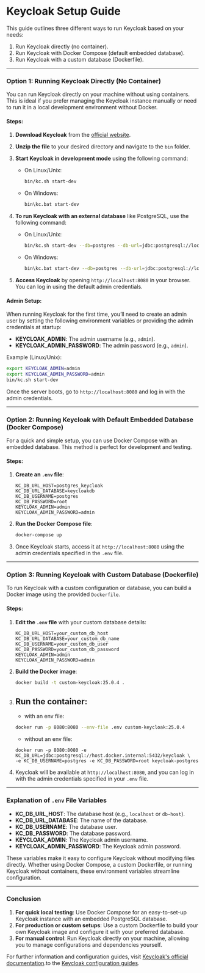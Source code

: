 # Keycloak Setup Guide

This guide outlines three different ways to run Keycloak based on your needs:

1. Run Keycloak directly (no container).
2. Run Keycloak with Docker Compose (default embedded database).
3. Run Keycloak with a custom database (Dockerfile).

---

### Option 1: Running Keycloak Directly (No Container)

You can run Keycloak directly on your machine without using containers. This is ideal if you prefer managing the Keycloak instance manually or need to run it in a local development environment without Docker.

#### Steps:
1. **Download Keycloak** from the [official website](https://www.keycloak.org/downloads).

2. **Unzip the file** to your desired directory and navigate to the `bin` folder.

3. **Start Keycloak in development mode** using the following command:

    - On Linux/Unix:
      ```bash
      bin/kc.sh start-dev
      ```

    - On Windows:
      ```bash
      bin\kc.bat start-dev
      ```

4. **To run Keycloak with an external database** like PostgreSQL, use the following command:

    - On Linux/Unix:
      ```bash
      bin/kc.sh start-dev --db=postgres --db-url=jdbc:postgresql://localhost:5432/keycloak --db-username=postgres --db-password=root
      ```

    - On Windows:
      ```bash
      bin\kc.bat start-dev --db=postgres --db-url=jdbc:postgresql://localhost:5432/keycloak --db-username=postgres --db-password=root
      ```

5. **Access Keycloak** by opening `http://localhost:8080` in your browser. You can log in using the default admin credentials.

#### Admin Setup:

When running Keycloak for the first time, you’ll need to create an admin user by setting the following environment variables or providing the admin credentials at startup:

- **KEYCLOAK_ADMIN**: The admin username (e.g., `admin`).
- **KEYCLOAK_ADMIN_PASSWORD**: The admin password (e.g., `admin`).

Example (Linux/Unix):
```bash
export KEYCLOAK_ADMIN=admin
export KEYCLOAK_ADMIN_PASSWORD=admin
bin/kc.sh start-dev
```

Once the server boots, go to `http://localhost:8080` and log in with the admin credentials.

---

### Option 2: Running Keycloak with Default Embedded Database (Docker Compose)

For a quick and simple setup, you can use Docker Compose with an embedded database. This method is perfect for development and testing.

#### Steps:
1. **Create an `.env` file**:
    ```env
    KC_DB_URL_HOST=postgres_keycloak
    KC_DB_URL_DATABASE=keycloakdb
    KC_DB_USERNAME=postgres
    KC_DB_PASSWORD=root
    KEYCLOAK_ADMIN=admin
    KEYCLOAK_ADMIN_PASSWORD=admin
    ```

2. **Run the Docker Compose file**:
    ```bash
    docker-compose up
    ```

3. Once Keycloak starts, access it at `http://localhost:8080` using the admin credentials specified in the `.env` file.

---

### Option 3: Running Keycloak with Custom Database (Dockerfile)

To run Keycloak with a custom configuration or database, you can build a Docker image using the provided `Dockerfile`.

#### Steps:
1. **Edit the `.env` file** with your custom database details:
    ```env
    KC_DB_URL_HOST=your_custom_db_host
    KC_DB_URL_DATABASE=your_custom_db_name
    KC_DB_USERNAME=your_custom_db_user
    KC_DB_PASSWORD=your_custom_db_password
    KEYCLOAK_ADMIN=admin
    KEYCLOAK_ADMIN_PASSWORD=admin
    ```

2. **Build the Docker image**:
    ```bash
    docker build -t custom-keycloak:25.0.4 .
    ```

3. **Run the container**:
    -
    - with an env file:
    ```bash
    docker run -p 8080:8080 --env-file .env custom-keycloak:25.0.4
    ```
   
   - without an env file:
    ```shell
    docker run -p 8080:8080 -e KC_DB_URL=jdbc:postgresql://host.docker.internal:5432/keycloak \
    -e KC_DB_USERNAME=postgres -e KC_DB_PASSWORD=root keycloak-postgres
    ```

4. Keycloak will be available at `http://localhost:8080`, and you can log in with the admin credentials specified in your `.env` file.

---

### Explanation of `.env` File Variables

- **KC_DB_URL_HOST**: The database host (e.g., `localhost` or `db-host`).
- **KC_DB_URL_DATABASE**: The name of the database.
- **KC_DB_USERNAME**: The database user.
- **KC_DB_PASSWORD**: The database password.
- **KEYCLOAK_ADMIN**: The Keycloak admin username.
- **KEYCLOAK_ADMIN_PASSWORD**: The Keycloak admin password.

These variables make it easy to configure Keycloak without modifying files directly. Whether using Docker Compose, a custom Dockerfile, or running Keycloak without containers, these environment variables streamline configuration.

---

### Conclusion

1. **For quick local testing**: Use Docker Compose for an easy-to-set-up Keycloak instance with an embedded PostgreSQL database.
2. **For production or custom setups**: Use a custom Dockerfile to build your own Keycloak image and configure it with your preferred database.
3. **For manual control**: Run Keycloak directly on your machine, allowing you to manage configurations and dependencies yourself.

For further information and configuration guides, visit [Keycloak's official documentation](https://www.keycloak.org/guides#server).to the [Keycloak configuration guides](https://www.keycloak.org/guides#server).